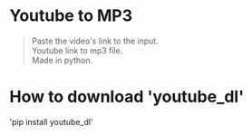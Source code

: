 # Youtube to MP3

>Paste the video's link to the input.  
>Youtube link to mp3 file.  
>Made in python.  

# How to download 'youtube_dl'

'pip install youtube_dl'

